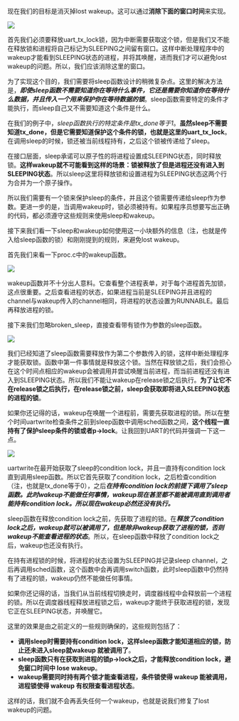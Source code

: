 现在我们的目标是消灭掉lost wakeup。这可以通过**消除下面的窗口时间**来实现。

[![](https://github.com/huihongxiao/MIT6.S081/raw/master/.gitbook/assets/image%20(459)%20(1)%20(1)%20(1)%20(1).png)](https://github.com/huihongxiao/MIT6.S081/blob/master/.gitbook/assets/image%20\(459\)%20\(1\)%20\(1\)%20\(1\)%20\(1\).png)

首先我们必须要释放uart_tx_lock锁，因为中断需要获取这个锁，但是我们又不能在释放锁和进程将自己标记为SLEEPING之间留有窗口。这样中断处理程序中的wakeup才能看到SLEEPING状态的进程，并将其唤醒，进而我们才可以避免lost wakeup的问题。所以，我们应该消除这里的窗口。

为了实现这个目的，我们需要将sleep函数设计的稍微复杂点。这里的解决方法是，***即使sleep函数不需要知道你在等待什么事件，它还是需要你知道你在等待什么数据，并且传入一个用来保护你在等待数据的锁***。sleep函数需要特定的条件才能执行，而sleep自己又不需要知道这个条件是什么。

在我们的例子中，*sleep函数执行的特定条件是tx_done等于1*。**虽然sleep不需要知道tx_done，但是它需要知道保护这个条件的锁，也就是这里的uart_tx_lock**。在调用sleep的时候，锁还被当前线程持有，之后这个锁被传递给了sleep。

在接口层面，sleep承诺可以原子性的将进程设置成SLEEPING状态，同时释放锁。**这样wakeup就不可能看到这样的场景：锁被释放了但是进程还没有进入到SLEEPING状态**。所以sleep这里将释放锁和设置进程为SLEEPING状态这两个行为合并为一个原子操作。

所以我们需要有一个锁来保护sleep的条件，并且这个锁需要传递给sleep作为参数。更进一步的是，当调用wakeup时，锁必须被持有。如果程序员想要写出正确的代码，都必须遵守这些规则来使用sleep和wakeup。

接下来我们看一下sleep和wakeup如何使用这一小块额外的信息（注，也就是传入给sleep函数的锁）和刚刚提到的规则，来避免lost wakeup。

首先我们来看一下proc.c中的wakeup函数。

[![](https://github.com/huihongxiao/MIT6.S081/raw/master/.gitbook/assets/image%20(612).png)](https://github.com/huihongxiao/MIT6.S081/blob/master/.gitbook/assets/image%20\(612\).png)

wakeup函数并不十分出人意料。它查看整个进程表单，对于每个进程首先加锁，这点很重要。之后查看进程的状态，如果进程当前是SLEEPING并且进程的channel与wakeup传入的channel相同，将进程的状态设置为RUNNABLE。最后再释放进程的锁。

接下来我们忽略broken_sleep，直接查看带有锁作为参数的sleep函数。

[![](https://github.com/huihongxiao/MIT6.S081/raw/master/.gitbook/assets/image%20(569).png)](https://github.com/huihongxiao/MIT6.S081/blob/master/.gitbook/assets/image%20\(569\).png)

我们已经知道了sleep函数需要释放作为第二个参数传入的锁，这样中断处理程序才能获取锁。函数中第一件事情就是释放这个锁。当然在释放锁之后，我们会担心在这个时间点相应的wakeup会被调用并尝试唤醒当前进程，而当前进程还没有进入到SLEEPING状态。所以我们不能让wakeup在release锁之后执行。**为了让它不在release锁之后执行，在release锁之前，sleep会获取即将进入SLEEPING状态的进程的锁**。

如果你还记得的话，wakeup在唤醒一个进程前，需要先获取进程的锁。所以在整个时间uartwrite检查条件之前到sleep函数中调用sched函数之间，**这个线程一直持有了保护sleep条件的锁或者p->lock**。让我回到UART的代码并强调一下这一点。

[![](https://github.com/huihongxiao/MIT6.S081/raw/master/.gitbook/assets/image%20(559).png)](https://github.com/huihongxiao/MIT6.S081/blob/master/.gitbook/assets/image%20\(559\).png)

uartwrite在最开始获取了sleep的condition lock，并且一直持有condition lock直到调用sleep函数。所以它首先获取了condition lock，之后检查condition（注，也就是tx_done等于0），之后***在持有condition lock的前提下调用了sleep函数。此时wakeup不能做任何事情，wakeup现在甚至都不能被调用直到调用者能持有condition lock。所以现在wakeup必然还没有执行。***

sleep函数在释放condition lock之前，先获取了进程的锁。在***释放了condition lock之后，wakeup就可以被调用了，但是除非wakeup获取了进程的锁，否则wakeup不能查看进程的状态***。所以，在sleep函数中释放了condition lock之后，wakeup也还没有执行。

在持有进程锁的时候，将进程的状态设置为SLEEPING并记录sleep channel，之后再调用sched函数，这个函数中会再调用switch函数，此时sleep函数中仍然持有了进程的锁，wakeup仍然不能做任何事情。

如果你还记得的话，当我们从当前线程切换走时，调度器线程中会释放前一个进程的锁。所以在调度器线程释放进程锁之后，wakeup才能终于获取进程的锁，发现它正在SLEEPING状态，并唤醒它。

这里的效果是由之前定义的一些规则确保的，这些规则包括了：

- **调用sleep时需要持有condition lock，这样sleep函数才能知道相应的锁，防止还未进入sleep就wakeup 就被调用了**。
- **sleep函数只有在获取到进程的锁p->lock之后，才能释放condition lock，避免窗口时间中 lose wakeup**。
- **wakeup需要同时持有两个锁才能查看进程，条件锁使得 wakeup 能被调用，进程锁使得 wakeup 有权限查看进程状态**。

这样的话，我们就不会再丢失任何一个wakeup，也就是说我们修复了lost wakeup的问题。
